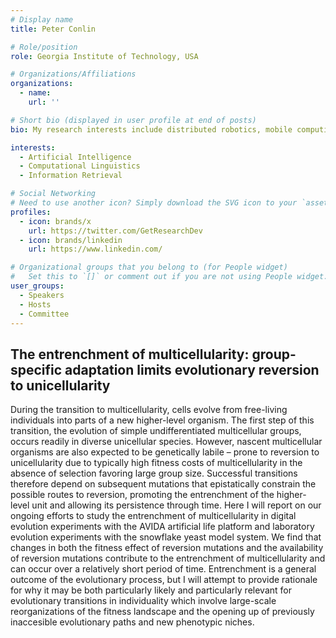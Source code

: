 ```yaml
---
# Display name
title: Peter Conlin

# Role/position
role: Georgia Institute of Technology, USA

# Organizations/Affiliations
organizations:
  - name: 
    url: ''

# Short bio (displayed in user profile at end of posts)
bio: My research interests include distributed robotics, mobile computing and programmable matter.

interests:
  - Artificial Intelligence
  - Computational Linguistics
  - Information Retrieval

# Social Networking
# Need to use another icon? Simply download the SVG icon to your `assets/media/icons/` folder.
profiles:
  - icon: brands/x
    url: https://twitter.com/GetResearchDev
  - icon: brands/linkedin
    url: https://www.linkedin.com/

# Organizational groups that you belong to (for People widget)
#   Set this to `[]` or comment out if you are not using People widget.
user_groups:
  - Speakers
  - Hosts
  - Committee
---
```


<h2>The entrenchment of multicellularity: group-specific adaptation limits evolutionary reversion to unicellularity</h2>

During the transition to multicellularity, cells evolve from free-living individuals into parts of a new higher-level organism. The first step of this transition, the evolution of simple undifferentiated multicellular groups, occurs readily in diverse unicellular species. However, nascent multicellular organisms are also expected to be genetically labile – prone to reversion to unicellularity due to typically high fitness costs of multicellularity in the absence of selection favoring large group size. Successful transitions therefore depend on subsequent mutations that epistatically constrain the possible routes to reversion, promoting the entrenchment of the higher-level unit and allowing its persistence through time. Here I will report on our ongoing efforts to study the entrenchment of multicellularity in digital evolution experiments with the AVIDA artificial life platform and laboratory evolution experiments with the snowflake yeast model system. We find that changes in both the fitness effect of reversion mutations and the availability of reversion mutations contribute to the entrenchment of multicellularity and can occur over a relatively short period of time. Entrenchment is a general outcome of the evolutionary process, but I will attempt to provide rationale for why it may be both particularly likely and particularly relevant for evolutionary transitions in individuality which involve large-scale reorganizations of the fitness landscape and the opening up of previously inaccesible evolutionary paths and new phenotypic niches.